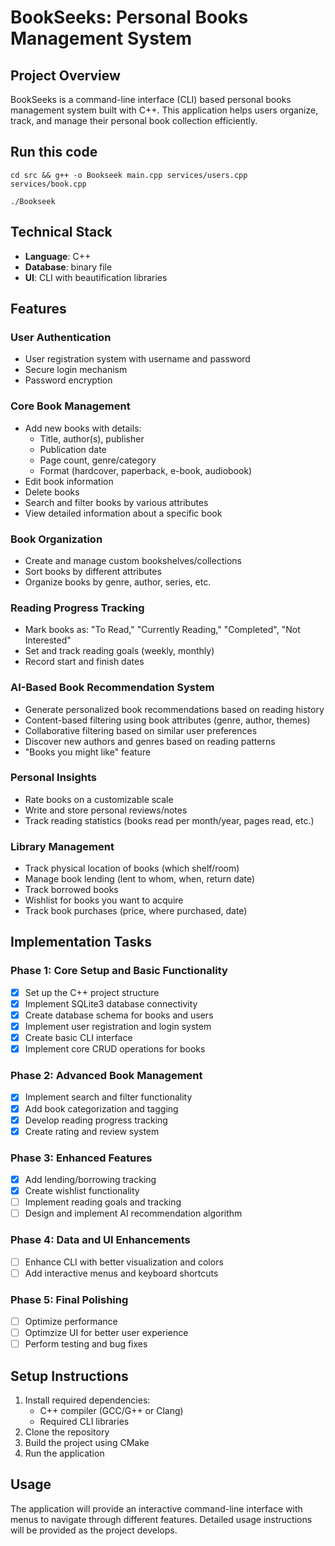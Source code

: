 # BookSeeks: Personal Books Management System

## Project Overview

BookSeeks is a command-line interface (CLI) based personal books management system built with C++. This application helps users organize, track, and manage their personal book collection efficiently.

## Run this code

```shell
cd src && g++ -o Bookseek main.cpp services/users.cpp services/book.cpp
```

```shell
./Bookseek
```

## Technical Stack

-   **Language**: C++
-   **Database**: binary file
-   **UI**: CLI with beautification libraries

## Features

### User Authentication

-   User registration system with username and password
-   Secure login mechanism
-   Password encryption

### Core Book Management

-   Add new books with details:
    -   Title, author(s), publisher
    -   Publication date
    -   Page count, genre/category
    -   Format (hardcover, paperback, e-book, audiobook)
-   Edit book information
-   Delete books
-   Search and filter books by various attributes
-   View detailed information about a specific book

### Book Organization

-   Create and manage custom bookshelves/collections
-   Sort books by different attributes
-   Organize books by genre, author, series, etc.

### Reading Progress Tracking

-   Mark books as: "To Read," "Currently Reading," "Completed", "Not Interested"
-   Set and track reading goals (weekly, monthly)
-   Record start and finish dates

### AI-Based Book Recommendation System

-   Generate personalized book recommendations based on reading history
-   Content-based filtering using book attributes (genre, author, themes)
-   Collaborative filtering based on similar user preferences
-   Discover new authors and genres based on reading patterns
-   "Books you might like" feature

### Personal Insights

-   Rate books on a customizable scale
-   Write and store personal reviews/notes
-   Track reading statistics (books read per month/year, pages read, etc.)

### Library Management

-   Track physical location of books (which shelf/room)
-   Manage book lending (lent to whom, when, return date)
-   Track borrowed books
-   Wishlist for books you want to acquire
-   Track book purchases (price, where purchased, date)

## Implementation Tasks

### Phase 1: Core Setup and Basic Functionality

-   [x] Set up the C++ project structure
-   [x] Implement SQLite3 database connectivity
-   [x] Create database schema for books and users
-   [x] Implement user registration and login system
-   [x] Create basic CLI interface
-   [x] Implement core CRUD operations for books

### Phase 2: Advanced Book Management

-   [x] Implement search and filter functionality
-   [x] Add book categorization and tagging
-   [x] Develop reading progress tracking
-   [x] Create rating and review system

### Phase 3: Enhanced Features

-   [x] Add lending/borrowing tracking
-   [x] Create wishlist functionality
-   [ ] Implement reading goals and tracking
-   [ ] Design and implement AI recommendation algorithm

### Phase 4: Data and UI Enhancements

-   [ ] Enhance CLI with better visualization and colors
-   [ ] Add interactive menus and keyboard shortcuts

### Phase 5: Final Polishing

-   [ ] Optimize performance
-   [ ] Optimzize UI for better user experience
-   [ ] Perform testing and bug fixes

## Setup Instructions

1. Install required dependencies:
    - C++ compiler (GCC/G++ or Clang)
    - Required CLI libraries
2. Clone the repository
3. Build the project using CMake
4. Run the application

## Usage

The application will provide an interactive command-line interface with menus to navigate through different features. Detailed usage instructions will be provided as the project develops.
